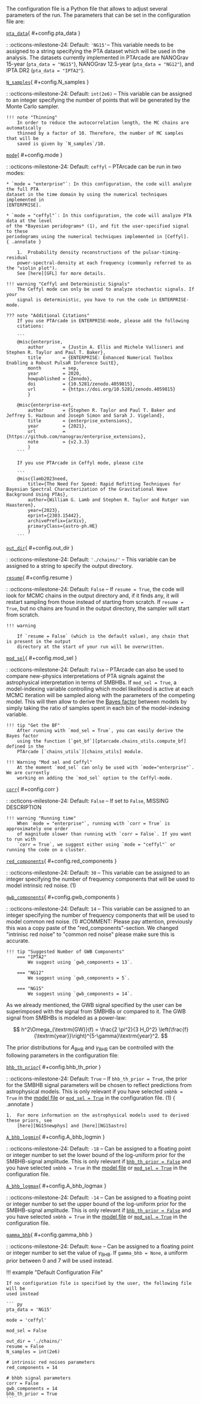 The configuration file is a Python file that allows to adjust several 
parameters of the run. The parameters that can be set in the configuration
file are:

[`pta_data`](#+config.pta_data){ #+config.pta_data }

:   :octicons-milestone-24: Default: `'NG15'`– 
    This variable needs to be assigned to a string specifying the PTA dataset
    which will be used in the analysis. The datasets currently implemented
    in PTArcade are NANOGrav 15-year (`pta_data = "NG15"`), NANOGrav 12.5-year
    (`pta_data = "NG12"`), and IPTA DR2 (`pta_data = "IPTA2"`).


[`N_samples`](#+config.N_samples){ #+config.N_samples }

:   :octicons-milestone-24: Default: `int(2e6)` – 
    This variable can be assigned to an integer specifying the number
    of points that will be generated by the Monte Carlo sampler.

    !!! note "Thinning"
        In order to reduce the autocorrelation length, the MC chains are automatically
        thinned by a factor of 10. Therefore, the number of MC samples that will be 
        saved is given by `N_samples`/10.

[`mode`](#+config.mode){ #+config.mode }

:   :octicons-milestone-24: Default: `ceffyl` – 
    PTArcade can be run in two modes: 
    
    * `mode = "enterprise"`: In this configuration, the code will analyze the full PTA
    dataset in the time domain by using the numerical techniques implemented in 
    [ENTERPRISE].

    * `mode = "ceffyl"`: In this configuration, the code will analyze PTA data at the level
    of the *Bayesian peridograms* (1), and fit the user-specified signal to these
    periodograms using the numerical techniques implemented in [Ceffyl].
    { .annotate }

        1.  Probability density reconstructions of the pulsar-timing-residual 
        power-spectral-density at each frequency (commonly referred to as the "violin plot").
        See [here][GFL] for more details.

    !!! warning "Ceffyl and Deterministic Signals"
        The Ceffyl mode can only be used to analyze stochastic signals. If your 
        signal is deterministic, you have to run the code in ENTERPRISE-mode. 

    ??? note "Additional Citations"
        If you use PTArcade in ENTERPRISE-mode, please add the following 
        citations:

        ```
        @misc{enterprise,
            author       = {Justin A. Ellis and Michele Vallisneri and Stephen R. Taylor and Paul T. Baker},
            title        = {ENTERPRISE: Enhanced Numerical Toolbox Enabling a Robust PulsaR Inference SuitE},
            month        = sep,
            year         = 2020,
            howpublished = {Zenodo},
            doi          = {10.5281/zenodo.4059815},
            url          = {https://doi.org/10.5281/zenodo.4059815}
            }

        @misc{enterprise-ext,
            author       = {Stephen R. Taylor and Paul T. Baker and Jeffrey S. Hazboun and Joseph Simon and Sarah J. Vigeland},
            title        = {enterprise_extensions},
            year         = {2021},
            url          = {https://github.com/nanograv/enterprise_extensions},
            note         = {v2.3.3}
            }
        ```

        If you use PTArcade in Ceffyl mode, please cite

        ```
        @misc{lamb2023need,
            title={The Need For Speed: Rapid Refitting Techniques for Bayesian Spectral Characterization of the Gravitational Wave Background Using PTAs}, 
            author={William G. Lamb and Stephen R. Taylor and Rutger van Haasteren},
            year={2023},
            eprint={2303.15442},
            archivePrefix={arXiv},
            primaryClass={astro-ph.HE}
            }
        ```
        

[`out_dir`](#+config.out_dir){ #+config.out_dir }

:   :octicons-milestone-24: Default: `'./chains/'` –
    This variable can be assigned to a string to specify the output directory.

[`resume`](#+config.resume){ #+config.resume }

:   :octicons-milestone-24: Default: `False` –
    If `resume = True`, the code will look for MCMC chains in the output directory
    and, if it finds any, it will restart sampling from those instead of starting
    from scratch. If `resume = True`, but no chains are found in the output 
    directory, the sampler will start from scratch.

    !!! warning 

        If `resume = False` (which is the default value), any chain that is present in the output 
        directory at the start of your run will be overwritten. 

[`mod_sel`](#+config.mod_sel){ #+config.mod_sel }

:   :octicons-milestone-24: Default: `False` –
    PTArcade can also be used to compare new-physics interpretations of PTA signals 
    against the astrophysical interpretation in terms of SMBHBs. If `mod_sel = True`, 
    a model-indexing variable controlling which model likelihood is active at each MCMC iteration
    will be sampled along with the parameters of the competing model. This will then allow
    to derive the [Bayes factor][bf] between models by simply taking the ratio of
    samples spent in each bin of the model-indexing variable.

    !!! tip "Get the BF"
        After running with `mod_sel = True`, you can easily derive the Bayes factor 
        using the function [`get_bf`][ptarcade.chains_utils.compute_bf] defined in the 
        PTArcade [`chains_utils`][chains_utils] module.

    !!! Warning "Mod sel and Ceffyl"
        At the moment `mod_sel` can only be used with `mode="enterprise"`. We are currently 
        working on adding the `mod_sel` option to the Ceffyl-mode. 

[`corr`](#+config.corr){ #+config.corr }

:   :octicons-milestone-24: Default: `False` –
    If set to `False`, MISSING DESCRIPTION

    !!! warning "Running time"
        When `mode = "enterprise"`, running with `corr = True` is approximately one order
        of magnitude slower than running with `corr = False`. If you want to run with 
        `corr = True`, we suggest either using `mode = "ceffyl"` or running the code on a cluster.
    

[`red_components`](#+config.red_components){ #+config.red_components }

:   :octicons-milestone-24: Default: `30` –
    This variable can be assigned to an integer specifying the number of frequency
    components that will be used to model intrinsic red noise. (1)

[`gwb_components`](#+config.gwb_components){ #+config.gwb_components }

:   :octicons-milestone-24: Default: `14` –
    This variable can be assigned to an integer specifying the number of frequency
    components that will be used to model common red noise. (1) 
    #COMMENT: Please pay attention, previously this was a copy paste of the "red_components"-section. We changed "intrinisc red noise" to "common red noise" please make sure this is accurate.

    !!! tip "Suggested Number of GWB Components"
        === "IPTA2"
            We suggest using `gwb_components = 13`. 
        
        === "NG12"
            We suggest using `gwb_components = 5`.

        === "NG15"
            We suggest using `gwb_components = 14`.

As we already mentioned, the GWB signal specified by the user can be superimposed
with the signal from SMBHBs or compared to it. The GWB signal from SMBHBs is modeled as 
a power-law:

$$
h^2\Omega_{\textrm{GW}}(f) = \frac{2 \pi^2}{3 H_0^2} \left(\frac{f}{\textrm{year}}\right)^{5-\gamma}\textrm{year}^2.
$$

The prior distributions for $A_{\textrm{BHB}}$ and $\gamma_{\textrm{BHB}}$ can be controlled
with the following parameters in the configuration file:

[`bhb_th_prior`](#+config.bhb_th_prior){ #+config.bhb_th_prior }

:   :octicons-milestone-24: Default: `True` –
    If `bhb_th_prior = True`, the prior for the SMBHB signal parameters will be chosen to 
    reflect predictions from astrophysical models. This is only relevant if you
    have selected `smbhb = True` in the [model file][model] or 
    [`mod_sel = True`](#+config.mod_sel)
    in the configuration file. (1)
    { .annotate }

    1.  For more information on the astrophysical models used to derived these priors, see 
        [here][NG15newphys] and [here][NG15astro]

[`A_bhb_logmin`](#+config.A_bhb_logmin){ #+config.A_bhb_logmin }

:   :octicons-milestone-24: Default: `-18` –
    Can be assigned to a floating point or integer number to set the lower bound of the log-uniform prior for the
    SMBHB-signal amplitude. This is only relevant if [`bhb_th_prior = False`](#+config.bhb_th_prior)
    and you have selected `smbhb = True` in the [model file][model] or [`mod_sel = True`](#+config.mod_sel)
    in the configuration file.
    

[`A_bhb_logmax`](#+config.A_bhb_logmax){ #+config.A_bhb_logmax }

:   :octicons-milestone-24: Default: `-14` –
    Can be assigned to a floating point or integer number to set the upper bound of the log-uniform prior for the
    SMBHB-signal amplitude. This is only relevant if [`bhb_th_prior = False`](#+config.bhb_th_prior)
    and you have selected `smbhb = True` in the [model file][model] or [`mod_sel = True`](#+config.mod_sel)
    in the configuration file.

[`gamma_bhb`](#+config.gamma_bhb){ #+config.gamma_bhb }

:   :octicons-milestone-24: Default: `None` –
    Can be assigned to a floating point or integer number to set the value of $\gamma_{\textrm{BHB}}$.
    If `gamma_bhb = None`, a uniform prior between $0$ and $7$ will be used instead.

!!! example "Default Configuration File"

    If no configuration file is specified by the user, the following file will be 
    used instead

    ``` py
    pta_data = 'NG15'

    mode = 'ceffyl'

    mod_sel = False

    out_dir = './chains/'
    resume = False 
    N_samples = int(2e6) 

    # intrinsic red noises parameters
    red_components = 14 

    # bhbh signal parameters
    corr = False 
    gwb_components = 14 
    bhb_th_prior = True 
    ```


[model]: model.md
[bf]: https://en.wikipedia.org/wiki/Bayes_factor
[chains_utils]: ../utils/chain_utils.md
[NG15newphys]: https://en.wikipedia.org/wiki/Bayes_factor
[NG15astro]: https://en.wikipedia.org/wiki/Bayes_factor
[ENTERPRISE]: https://github.com/nanograv/enterprise
[GFL]: https://arxiv.org/pdf/2303.15442.pdf
[Ceffyl]: https://github.com/astrolamb/ceffyl

